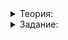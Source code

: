 <details>  
<summary>Теория:</summary>

# Применяем фреймворк на практике

В первой теме этого спринта вы провели юнит-тестирование программы «‎Синонимы»‎. Теперь вы cможете протестировать её, применив свой фреймворк.
</details>  

<details>  
<summary>Задание:</summary>

Замените встроенный макрос  `assert`  на макросы  `ASSERT_EQUAL`,  `ASSERT_EQUAL_HINT`,  `ASSERT`  и  `ASSERT_HINT`  из вашего фреймворка. Вам пригодится решение задания из урока «Юнит-тестирование класса». Используйте его в качестве заготовки кода.

### Подсказка

Миссия выполнима. С этим заданием вы справитесь и без подсказки.

</details>  
